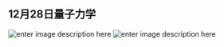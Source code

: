 12月28日量子力学
----------
![enter image description here](http://i1.piimg.com/4851/8206cdcf24d4f167.jpg)
![enter image description here](http://i1.piimg.com/4851/77b25831ef17f463.jpg)